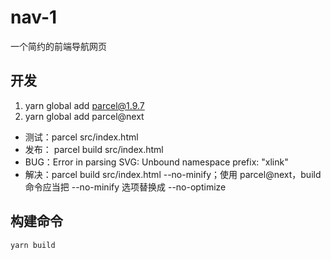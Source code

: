 # nav-1
一个简约的前端导航网页

## 开发
1. yarn global add parcel@1.9.7
2. yarn global add parcel@next
- 测试：parcel src/index.html
- 发布： parcel build  src/index.html
- BUG：Error in parsing SVG: Unbound namespace prefix: "xlink"
- 解决：parcel build  src/index.html --no-minify；使用 parcel@next，build命令应当把 --no-minify 选项替换成 --no-optimize

## 构建命令
```
yarn build
```